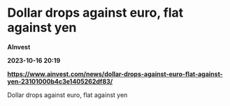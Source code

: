 # Dollar drops against euro, flat against yen
**AInvest**

**2023-10-16 20:19**

**https://www.ainvest.com/news/dollar-drops-against-euro-flat-against-yen-23101000b4c3e1405262df83/**

Dollar drops against euro, flat against yen